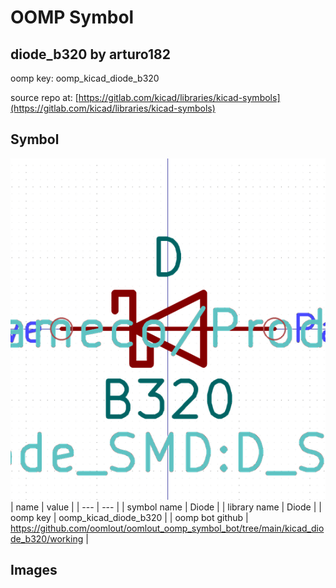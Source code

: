 # OOMP Symbol  
## diode_b320  by arturo182  
  
oomp key: oomp_kicad_diode_b320  
  
source repo at: [https://gitlab.com/kicad/libraries/kicad-symbols](https://gitlab.com/kicad/libraries/kicad-symbols)  
## Symbol  
  
[![working.png](working_600.png)](working.png)  
| name | value | 
| --- | --- | 
| symbol name | Diode | 
| library name | Diode | 
| oomp key | oomp_kicad_diode_b320 | 
| oomp bot github | https://github.com/oomlout/oomlout_oomp_symbol_bot/tree/main/kicad_diode_b320/working | 
## Images  
